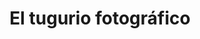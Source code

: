 ---
title: "El tugurio fotográfico"
url: /ciudad-autonoma-de-buenos-aires/el-tugurio-fotografico/
shop: Foto
---